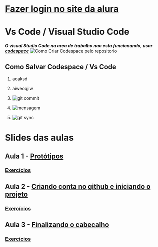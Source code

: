 # [Fazer login no site da alura](https://cursos.alura.com.br/edutech)

# Vs Code / Visual Studio Code
***O visual Studio Code na area de trabalho nao esta funcionando, usar [codespace](https://github.com/codespaces)***
![Como Criar Codespace pelo repositorio](https://raw.githubusercontent.com/pGabriel12/aula-07032023/main/criarCodespace.png)

## Como Salvar Codespace / Vs Code
   1. aoaksd
   2. aiweoqjiw

   1. ![git commit](https://raw.githubusercontent.com/pGabriel12/aula-07032023/main/gitCommit.png)
   2. ![mensagem](https://raw.githubusercontent.com/pGabriel12/aula-07032023/main/commitMessage.png)
   3. ![git sync](https://raw.githubusercontent.com/pGabriel12/aula-07032023/main/gitSync.png)
   
# Slides das aulas

## Aula 1 - [Protótipos](https://drive.google.com/file/d/1wFhd42B5CXg53cN53FJc6PoWclzjzdn9/view)
### [Exercícios](https://forms.gle/VrnfXrQMVy5XYADs5)


## Aula 2 - [Criando conta no github e iniciando o projeto](https://drive.google.com/file/d/1ngwqvrcsWI4U-FgwNGkwkAtsciXz1aoo/view)
### [Exercícios](https://forms.gle/bqY8vgDganjfvvBE6)

## Aula 3 - [Finalizando o cabecalho](https://drive.google.com/file/d/1uO4XwQ8_PMoG848dhIgqpw4znIt2jTTS/view)
### [Exercícios](https://forms.gle/PWpfw4LFKrCEv5WKA)


